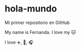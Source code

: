 # hola-mundo

Mi primer repositorio en GitHub

My name is Fernanda. I love my :cat: 

I love ✈️, :book:, :headphones:

